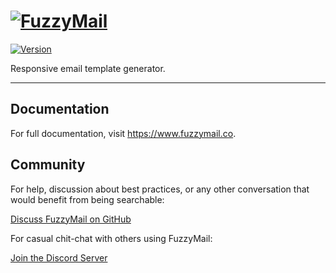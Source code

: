 # [![FuzzyMail](https://fuzzymail.s3-eu-west-1.amazonaws.com/img/fuzzymail-repository-logo.svg#1)](https://www.fuzzymail.co/)

[![Version](https://img.shields.io/github/package-json/v/luangjokaj/fuzzymail)](https://www.fuzzymail.co/)

Responsive email template generator.

---

## Documentation

For full documentation, visit https://www.fuzzymail.co.

## Community

For help, discussion about best practices, or any other conversation that would benefit from being searchable:

[Discuss FuzzyMail on GitHub](https://github.com/luangjokaj/fuzzymail/discussions)

For casual chit-chat with others using FuzzyMail:

[Join the Discord Server](https://discord.com/invite/uQFdMddMZw)
